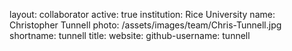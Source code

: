 layout: collaborator
active: true
institution: Rice University
name: Christopher Tunnell
photo: /assets/images/team/Chris-Tunnell.jpg
shortname: tunnell
title: 
website: 
github-username: tunnell
